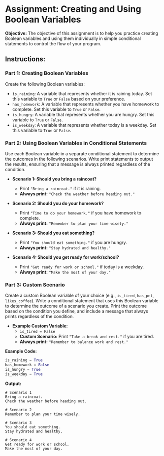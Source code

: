 
# Assignment: Creating and Using Boolean Variables

**Objective:** The objective of this assignment is to help you practice creating Boolean variables and using them individually in simple conditional statements to control the flow of your program.

## Instructions:

### Part 1: Creating Boolean Variables

Create the following Boolean variables:
- `is_raining`: A variable that represents whether it is raining today. Set this variable to `True` or `False` based on your preference.
- `has_homework`: A variable that represents whether you have homework to complete. Set this variable to `True` or `False`.
- `is_hungry`: A variable that represents whether you are hungry. Set this variable to `True` or `False`.
- `is_weekday`: A variable that represents whether today is a weekday. Set this variable to `True` or `False`.

### Part 2: Using Boolean Variables in Conditional Statements

Use each Boolean variable in a separate conditional statement to determine the outcomes in the following scenarios. Write print statements to output the results, ensuring that a message is always printed regardless of the condition.

- **Scenario 1: Should you bring a raincoat?**
  - Print `"Bring a raincoat."` if it is raining.
  - **Always print:** `"Check the weather before heading out."`

- **Scenario 2: Should you do your homework?**
  - Print `"Time to do your homework."` if you have homework to complete.
  - **Always print:** `"Remember to plan your time wisely."`

- **Scenario 3: Should you eat something?**
  - Print `"You should eat something."` if you are hungry.
  - **Always print:** `"Stay hydrated and healthy."`

- **Scenario 4: Should you get ready for work/school?**
  - Print `"Get ready for work or school."` if today is a weekday.
  - **Always print:** `"Make the most of your day."`

### Part 3: Custom Scenario

Create a custom Boolean variable of your choice (e.g., `is_tired`, `has_pet`, `likes_coffee`). Write a conditional statement that uses this Boolean variable to determine the outcome of a scenario you create. Print the outcome based on the condition you define, and include a message that always prints regardless of the condition.

- **Example Custom Variable:**
  - `is_tired = False`
  - **Custom Scenario:** Print `"Take a break and rest."` if you are tired.
  - **Always print:** `"Remember to balance work and rest."`

**Example Code:**

```python
is_raining = True
has_homework = False
is_hungry = True
is_weekday = True
```
**Output:**
```
# Scenario 1
Bring a raincoat.
Check the weather before heading out.

# Scenario 2
Remember to plan your time wisely.

# Scenario 3
You should eat something.
Stay hydrated and healthy.

# Scenario 4
Get ready for work or school.
Make the most of your day.
```



